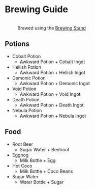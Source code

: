 # Brewing Guide

<figure><img src="https://minecraft.wiki/images/thumb/Brewing_Stand_(empty)_JE10.png/150px-Brewing_Stand_(empty)_JE10.png?58d74" alt=""><figcaption><p>Brewed using the <a href="https://minecraft.wiki/w/Brewing_Stand">Brewing Stand</a></p></figcaption></figure>

## Potions

* Cobalt Potion
  * Awkward Potion + Cobalt Ingot
* Hellish Potion
  * Awkward Potion + Hellish Ingot
* Demonic Potion
  * Awkward Potion + Demonic Ingot
* Void Potion
  * Awkward Potion + Void Ingot
* Death Potion
  * Awkward Potion + Death Ingot
* Nebula Potion
  * Awkward Potion + Nebula Ingot

## Food

* Root Beer
  * Sugar Water + Beetroot
* Eggnog
  * Milk Bottle + Egg
* Hot Coco
  * Milk Bottle + Coco Beans
* Sugar Water
  * Water Bottle + Sugar

